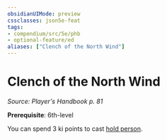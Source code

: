```yaml
---
obsidianUIMode: preview
cssclasses: json5e-feat
tags:
- compendium/src/5e/phb
- optional-feature/ed
aliases: ["Clench of the North Wind"]
---
```

# Clench of the North Wind
*Source: Player's Handbook p. 81*  

**Prerequisite**: 6th-level

You can spend 3 ki points to cast [hold person](compendium/spells/hold-person.md).